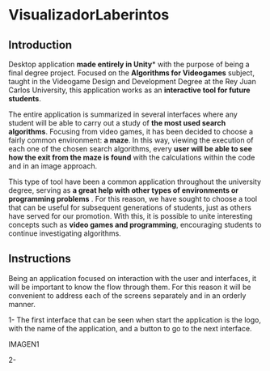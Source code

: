# VisualizadorLaberintos

## Introduction

Desktop application **made entirely in Unity*** with the purpose of being a final degree project. Focused on the **Algorithms for Videogames** subject, taught in the Videogame Design and Development Degree at the Rey Juan Carlos University, this application works as an **interactive tool for future students**.

The entire application is summarized in several interfaces where any student will be able to carry out a study of **the most used search algorithms**. Focusing from video games, it has been decided to choose a fairly common environment: **a maze**. In this way, viewing the execution of each one of the chosen search algorithms, every **user will be able to see how the exit from the maze is found** with the calculations within the code and in an image approach.

This type of tool have been a common application throughout the university degree, serving as **a great help with other types of environments or programming problems** . For this reason, we have sought to choose a tool that can be useful for subsequent generations of students, just as others have served for our promotion. With this, it is possible to unite interesting concepts such as **video games and programming**, encouraging students to continue investigating algorithms.

## Instructions

Being an application focused on interaction with the user and interfaces, it will be important to know the flow through them. For this reason it will be convenient to address each of the screens separately and in an orderly manner.

1- The first interface that can be seen when start the application is the logo, with the name of the application, and a button to go to the next interface.

IMAGEN1

2-
